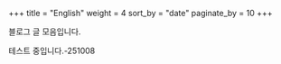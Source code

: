 +++
title = "English"
weight = 4
sort_by = "date"
paginate_by = 10
+++

블로그 글 모음입니다.

테스트 중입니다.-251008
